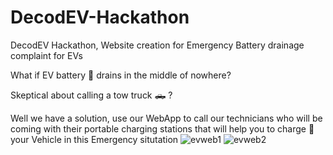 # DecodEV-Hackathon
DecodEV Hackathon, Website creation for Emergency Battery drainage complaint for EVs

What if EV battery :battery: drains in the middle of nowhere?

Skeptical about calling a tow truck :pickup_truck: ?

Well we have a solution, use our WebApp to call our technicians who will be coming with their portable charging stations that will help you to charge :electric_plug: your Vehicle in this Emergency situtation
![evweb1](https://user-images.githubusercontent.com/88393756/189523799-22929c05-69ec-4946-942d-6e29b71720e0.jpg)
![evweb2](https://user-images.githubusercontent.com/88393756/189523803-30cc7924-144b-44e0-944c-dc80b5b5a6f0.jpg)

